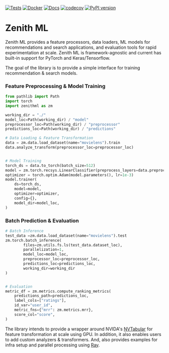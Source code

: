 [![Tests](https://github.com/zenith-ml/zenithml/actions/workflows/tests.yml/badge.svg)](https://github.com/zenith-ml/zenithml/actions/workflows/tests.yml)
[![Docker](https://github.com/zenith-ml/zenithml/actions/workflows/docker.yml/badge.svg)](https://github.com/zenith-ml/zenithml/actions/workflows/docker.yml)
[![Docs](https://github.com/zenith-ml/zenithml/actions/workflows/docs.yml/badge.svg)](https://github.com/zenith-ml/zenithml/actions/workflows/docs.yml)
[![codecov](https://codecov.io/gh/zenith-ml/zenithml/branch/main/graph/badge.svg?token=7JQCAEKFRH)](https://codecov.io/gh/zenith-ml/zenithml)
[![PyPI version](https://badge.fury.io/py/zenith.svg)](https://badge.fury.io/py/zenithml)

# Zenith ML
Zenith ML provides a feature processors, data loaders,
ML models for recommendations and search applications, 
and evaluation tools for rapid experimentation at scale.
Zenith ML is framework-agnostic and current has built-in
support for PyTorch and Keras/Tensorflow. 

The goal of the library is to provide a simple interface for 
training recommendation & search models.

### Feature Preprocessing & Model Training

```python
from pathlib import Path
import torch
import zenithml as zm

working_dir = "./"
model_loc=Path(working_dir) / "model"
preprocessor_loc=Path(working_dir) / "preprocessor"
predictions_loc=Path(working_dir) / "predictions"

# Data Loading & Feature Transformation
data = zm.data.load_dataset(name="movielens").train
data.analyze_transform(preprocessor_loc=preprocessor_loc)


# Model Training
torch_ds = data.to_torch(batch_size=512)
model = zm.torch.recsys.LinearClassifier(preprocess_layers=data.preprocessor.get_preprocess_layers())
optimizer = torch.optim.Adam(model.parameters(), lr=1e-3)
model.trainer(
    ds=torch_ds,
    model=model,
    optimizer=optimizer,
    config={},
    model_dir=model_loc,
)
```

### Batch Prediction & Evaluation

```python
# Batch Inference
test_data =zm.data.load_dataset(name="movielens").test 
zm.torch.batch_inference(
        files=zm.utils.fs.ls(test_data.dataset_loc),
        parallelization=1,
        model_loc=model_loc,
        preprocessor_loc=preprocessor_loc,
        predictions_loc=predictions_loc,
        working_dir=working_dir
)


# Evaluation
metric_df = zm.metrics.compute_ranking_metrics(
    predictions_path=predictions_loc,
    label_cols=["ratings"],
    id_var="user_id",
    metric_fns={"mrr": zm.metrics.mrr},
    score_col="score",
)


```

The library intends to provide a wrapper around NVIDA's 
[NVTabular](https://github.com/NVIDIA-Merlin/NVTabular) for 
feature transformation at scale using GPU. In addition, 
it also enables users to add custom analyzers & transformers. 
And, also provides examples for infra setup and parallel 
processing using [Ray](https://www.ray.io/).



